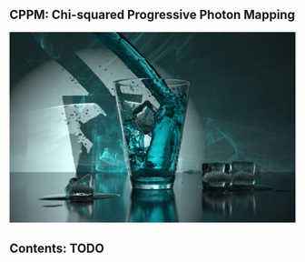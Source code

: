 ## CPPM: Chi-squared Progressive Photon Mapping

![Representative Image](CPPM/papers_268s3.jpg)

## Contents: TODO
